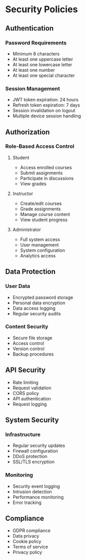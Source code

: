 # Security Policies

## Authentication
### Password Requirements
- Minimum 8 characters
- At least one uppercase letter
- At least one lowercase letter
- At least one number
- At least one special character

### Session Management
- JWT token expiration: 24 hours
- Refresh token expiration: 7 days
- Session invalidation on logout
- Multiple device session handling

## Authorization
### Role-Based Access Control
1. Student
   - Access enrolled courses
   - Submit assignments
   - Participate in discussions
   - View grades

2. Instructor
   - Create/edit courses
   - Grade assignments
   - Manage course content
   - View student progress

3. Administrator
   - Full system access
   - User management
   - System configuration
   - Analytics access

## Data Protection
### User Data
- Encrypted password storage
- Personal data encryption
- Data access logging
- Regular security audits

### Content Security
- Secure file storage
- Access control
- Version control
- Backup procedures

## API Security
- Rate limiting
- Request validation
- CORS policy
- API authentication
- Request logging

## System Security
### Infrastructure
- Regular security updates
- Firewall configuration
- DDoS protection
- SSL/TLS encryption

### Monitoring
- Security event logging
- Intrusion detection
- Performance monitoring
- Error tracking

## Compliance
- GDPR compliance
- Data privacy
- Cookie policy
- Terms of service
- Privacy policy 